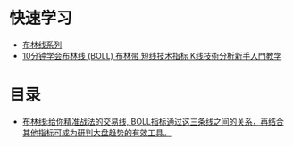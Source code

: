 # 快速学习
* [布林线系列](http://www.net767.com/Special/boll/)
* [10分钟学会布林线 (BOLL) 布林带 短线技术指标 K线技術分析新手入門教学](https://www.youtube.com/watch?v=s4q9_3CY_aM&t=39s)


# 目录
* [布林线:给你精准战法的交易线, BOLL指标通过这三条线之间的关系，再结合其他指标可成为研判大盘趋势的有效工具。](https://weread.qq.com/web/reader/d7c32f9071d7b82ed7c9b52kd3d322001ad3d9446802347)
